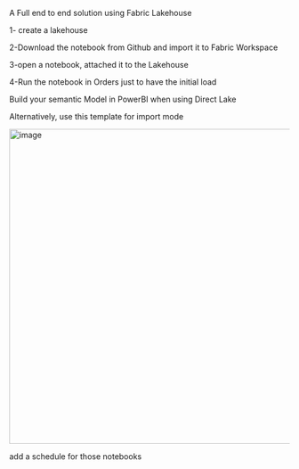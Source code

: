 A Full end to end solution using Fabric Lakehouse

1- create a lakehouse

2-Download the notebook from Github and import it to Fabric Workspace

3-open a notebook, attached it to the Lakehouse

4-Run the notebook in Orders just to have the initial load

Build your semantic Model in PowerBI when using Direct Lake

Alternatively, use this template for import mode

<img width="565" alt="image" src="https://github.com/djouallah/aemo_fabric/assets/12554469/d6f9ef5c-641e-4849-9d99-139275023cdd">

add a schedule for those notebooks
